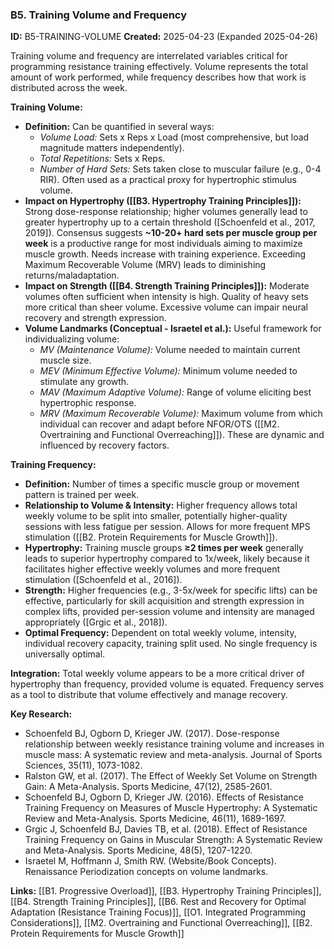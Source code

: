 ### B5. Training Volume and Frequency
**ID:** B5-TRAINING-VOLUME
**Created:** 2025-04-23 (Expanded 2025-04-26)

Training volume and frequency are interrelated variables critical for programming resistance training effectively. Volume represents the total amount of work performed, while frequency describes how that work is distributed across the week.

**Training Volume:**
- **Definition:** Can be quantified in several ways:
    - *Volume Load:* Sets x Reps x Load (most comprehensive, but load magnitude matters independently).
    - *Total Repetitions:* Sets x Reps.
    - *Number of Hard Sets:* Sets taken close to muscular failure (e.g., 0-4 RIR). Often used as a practical proxy for hypertrophic stimulus volume.
- **Impact on Hypertrophy ([[B3. Hypertrophy Training Principles]]):** Strong dose-response relationship; higher volumes generally lead to greater hypertrophy up to a certain threshold ([Schoenfeld et al., 2017, 2019]). Consensus suggests **~10-20+ hard sets per muscle group per week** is a productive range for most individuals aiming to maximize muscle growth. Needs increase with training experience. Exceeding Maximum Recoverable Volume (MRV) leads to diminishing returns/maladaptation.
- **Impact on Strength ([[B4. Strength Training Principles]]):** Moderate volumes often sufficient when intensity is high. Quality of heavy sets more critical than sheer volume. Excessive volume can impair neural recovery and strength expression.
- **Volume Landmarks (Conceptual - Israetel et al.):** Useful framework for individualizing volume:
    - *MV (Maintenance Volume):* Volume needed to maintain current muscle size.
    - *MEV (Minimum Effective Volume):* Minimum volume needed to stimulate any growth.
    - *MAV (Maximum Adaptive Volume):* Range of volume eliciting best hypertrophic response.
    - *MRV (Maximum Recoverable Volume):* Maximum volume from which individual can recover and adapt before NFOR/OTS ([[M2. Overtraining and Functional Overreaching]]). These are dynamic and influenced by recovery factors.

**Training Frequency:**
- **Definition:** Number of times a specific muscle group or movement pattern is trained per week.
- **Relationship to Volume & Intensity:** Higher frequency allows total weekly volume to be split into smaller, potentially higher-quality sessions with less fatigue per session. Allows for more frequent MPS stimulation ([[B2. Protein Requirements for Muscle Growth]]).
- **Hypertrophy:** Training muscle groups **≥2 times per week** generally leads to superior hypertrophy compared to 1x/week, likely because it facilitates higher effective weekly volumes and more frequent stimulation ([Schoenfeld et al., 2016]).
- **Strength:** Higher frequencies (e.g., 3-5x/week for specific lifts) can be effective, particularly for skill acquisition and strength expression in complex lifts, provided per-session volume and intensity are managed appropriately ([Grgic et al., 2018]).
- **Optimal Frequency:** Dependent on total weekly volume, intensity, individual recovery capacity, training split used. No single frequency is universally optimal.

**Integration:** Total weekly volume appears to be a more critical driver of hypertrophy than frequency, provided volume is equated. Frequency serves as a tool to distribute that volume effectively and manage recovery.

**Key Research:**
- Schoenfeld BJ, Ogborn D, Krieger JW. (2017). Dose-response relationship between weekly resistance training volume and increases in muscle mass: A systematic review and meta-analysis. Journal of Sports Sciences, 35(11), 1073-1082.
- Ralston GW, et al. (2017). The Effect of Weekly Set Volume on Strength Gain: A Meta-Analysis. Sports Medicine, 47(12), 2585-2601.
- Schoenfeld BJ, Ogborn D, Krieger JW. (2016). Effects of Resistance Training Frequency on Measures of Muscle Hypertrophy: A Systematic Review and Meta-Analysis. Sports Medicine, 46(11), 1689-1697.
- Grgic J, Schoenfeld BJ, Davies TB, et al. (2018). Effect of Resistance Training Frequency on Gains in Muscular Strength: A Systematic Review and Meta-Analysis. Sports Medicine, 48(5), 1207-1220.
- Israetel M, Hoffmann J, Smith RW. (Website/Book Concepts). Renaissance Periodization concepts on volume landmarks.

**Links:** [[B1. Progressive Overload]], [[B3. Hypertrophy Training Principles]], [[B4. Strength Training Principles]], [[B6. Rest and Recovery for Optimal Adaptation (Resistance Training Focus)]], [[O1. Integrated Programming Considerations]], [[M2. Overtraining and Functional Overreaching]], [[B2. Protein Requirements for Muscle Growth]]